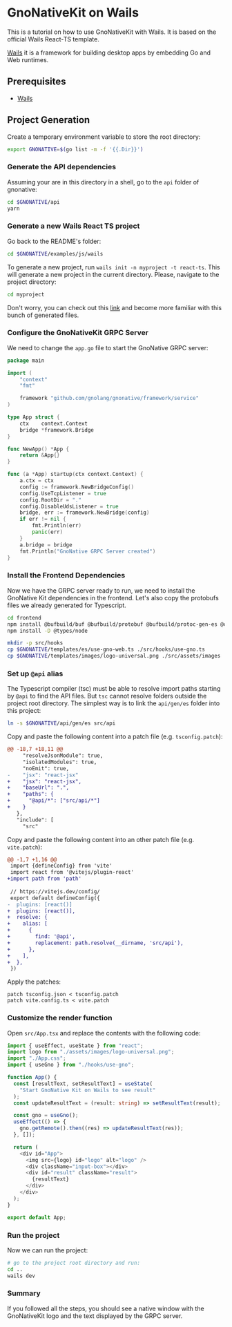 # GnoNativeKit on Wails

This is a tutorial on how to use GnoNativeKit with Wails. It is based on the official Wails React-TS template.

[Wails](https://wails.app/) it is a framework for building desktop apps by embedding Go and Web runtimes.

## Prerequisites
- [Wails](https://wails.io/docs/gettingstarted/installation)

## Project Generation

Create a temporary environment variable to store the root directory:

```bash
export GNONATIVE=$(go list -m -f '{{.Dir}}')
```

### Generate the API dependencies

Assuming your are in this directory in a shell, go to the `api` folder of gnonative:

```bash
cd $GNONATIVE/api
yarn
```

### Generate a new Wails React TS project

Go back to the README's folder:
```bash
cd $GNONATIVE/examples/js/wails
```

To generate a new project, run `wails init -n myproject -t react-ts`. This will generate a new project in the current directory. Please, navigate to the project directory:

```bash
cd myproject
```

Don't worry, you can check out this [link](https://wails.io/docs/gettingstarted/firstproject#project-layout) and become more familiar with this bunch of generated files.


### Configure the GnoNativeKit GRPC Server

We need to change the `app.go` file to start the GnoNative GRPC server:

```go
package main

import (
	"context"
	"fmt"

	framework "github.com/gnolang/gnonative/framework/service"
)

type App struct {
	ctx    context.Context
	bridge *framework.Bridge
}

func NewApp() *App {
	return &App{}
}

func (a *App) startup(ctx context.Context) {
	a.ctx = ctx
	config := framework.NewBridgeConfig()
	config.UseTcpListener = true
	config.RootDir = "."
 	config.DisableUdsListener = true
	bridge, err := framework.NewBridge(config)
	if err != nil {
		fmt.Println(err)
		panic(err)
	}
	a.bridge = bridge
	fmt.Println("GnoNative GRPC Server created")
}
```

### Install the Frontend Dependencies

Now we have the GRPC server ready to run, we need to install the GnoNative Kit dependencies in the frontend.
Let's also copy the protobufs files we already generated for Typescript.

```bash
cd frontend
npm install @bufbuild/buf @bufbuild/protobuf @bufbuild/protoc-gen-es @connectrpc/connect @connectrpc/connect-web @connectrpc/protoc-gen-connect-es buffer
npm install -D @types/node

mkdir -p src/hooks
cp $GNONATIVE/templates/es/use-gno-web.ts ./src/hooks/use-gno.ts
cp $GNONATIVE/templates/images/logo-universal.png ./src/assets/images 
```
### Set up `@api` alias

The Typescript compiler (tsc) must be able to resolve import paths starting by `@api` to find the API files. But `tsc` cannot resolve folders outside the project root directory. The simplest way is to link the `api/gen/es` folder into this project:

```bash
ln -s $GNONATIVE/api/gen/es src/api
```

Copy and paste the following content into a patch file (e.g. `tsconfig.patch`):

```diff
@@ -18,7 +18,11 @@
     "resolveJsonModule": true,
     "isolatedModules": true,
     "noEmit": true,
-    "jsx": "react-jsx"
+    "jsx": "react-jsx",
+    "baseUrl": ".",
+    "paths": {
+      "@api/*": ["src/api/*"]
+    }
   },
   "include": [
     "src"
```
Copy and paste the following content into an other patch file (e.g. `vite.patch`):

```diff
@@ -1,7 +1,16 @@
 import {defineConfig} from 'vite'
 import react from '@vitejs/plugin-react'
+import path from 'path'
 
 // https://vitejs.dev/config/
 export default defineConfig({
-  plugins: [react()]
+  plugins: [react()],
+  resolve: {
+    alias: [
+      {
+        find: '@api',
+        replacement: path.resolve(__dirname, 'src/api'),
+      },
+    ],
+  },
 })
```

Apply the patches:

```batch
patch tsconfig.json < tsconfig.patch
patch vite.config.ts < vite.patch
```

### Customize the render function

Open `src/App.tsx` and replace the contents with the following code:

```typescript
import { useEffect, useState } from "react";
import logo from "./assets/images/logo-universal.png";
import "./App.css";
import { useGno } from "./hooks/use-gno";

function App() {
  const [resultText, setResultText] = useState(
    "Start GnoNative Kit on Wails to see result"
  );
  const updateResultText = (result: string) => setResultText(result);

  const gno = useGno();
  useEffect(() => {
    gno.getRemote().then((res) => updateResultText(res));
  }, []);

  return (
    <div id="App">
      <img src={logo} id="logo" alt="logo" />
      <div className="input-box"></div>
      <div id="result" className="result">
        {resultText}
      </div>
    </div>
  );
}

export default App;
```

### Run the project

Now we can run the project:

```bash
# go to the project root directory and run:
cd ..
wails dev
```

### Summary

If you followed all the steps, you should see a native window with the GnoNativeKit logo and the text displayed by the GRPC server.
